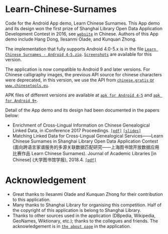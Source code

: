 # Learn-Chinese-Surnames
Code for the Android App demo, Learn Chinese Surnames. This App demo and its design won the first prize of Shanghai Library Open Data Application Development Contest in 2016, see [```website```](http://pcrc.library.sh.cn/zt/opendata/2016/) in Chinese. Authors of this App demo include Hang Dong, Ilesanmi Olade, and Kunquan Zhong.

The implementation that fully supports Android 4.0-5.x is in the file [```Learn Chinese Surnames - Android 4-5.zip```](https://github.com/acadTags/Learn-Chinese-Surnames/blob/master/Learn%20Chinese%20Surnames%20-%20Android%204-5.zip). [```Screenshots```](https://github.com/acadTags/Learn-Chinese-Surnames/tree/master/app%20screenshots) are available for this version.

The application is now compatible to Android 9 and later versions. For Chinese calligraphy images, the previous API source for chinese characters were deprecated, in this version, we use the API from [```chinese.gratis``` or ```www.chinesetools.eu```](https://chinese.gratis/).

APK files of different versions are available at [```apk for Android 4-5```](https://github.com/acadTags/Learn-Chinese-Surnames/blob/master/Learn%20Chinese%20Surnames%20-%20Android%204-5.apk) and [```apk for Android 9+```](https://github.com/acadTags/Learn-Chinese-Surnames/blob/master/Learn%20Chinese%20Surnames%20-%20Android%209%2B%20(beta).apk).

Detail of the App demo and its design had been documented in the papers below:
* Enrichment of Cross-Lingual Information on Chinese Genealogical Linked Data, in iConference 2017 Proceedings. [```[pdf]```](https://www.ideals.illinois.edu/bitstream/handle/2142/98870/2pt3_Dong-Enrichment.pdf?sequence=1&isAllowed=y) [```[slides]```](https://cgi.csc.liv.ac.uk/~hang/ppt/presentation_iconf_Enrichment%20of%20Cross-Lingual%20Information%20on%20Chinese%20Genealogical%20Linked%201.pdf)
* Matching Linked Data for Cross-Lingual Genealogical Services——Learn Chinese Surnames in Shanghai Library Open Data Application Contest (面向跨语言家谱服务的多源关联数据匹配研究——上海图书馆开放数据应用比赛作品 Learn Chinese Surnames). Journal of Academic Libraries [in Chinese] (大学图书馆学报), 2018.4. [```[pdf]```](https://cgi.csc.liv.ac.uk/~hang/pdf/%E9%9D%A2%E5%90%91%E8%B7%A8%E8%AF%AD%E8%A8%80%E5%AE%B6%E8%B0%B1%E6%9C%8D%E5%8A%A1%E7%9A%84%E5%A4%9A%E6%BA%90%E5%85%B3%E8%81%94%E6%95%B0%E6%8D%AE%E5%8C%B9%E9%85%8D%E7%A0%94%E7%A9%B6-%E5%8E%9F%E7%89%88%E5%BD%A9%E5%8D%B0.pdf)

# Acknowledgement
* Great thanks to Ilesanmi Olade and Kunquan Zhong for their contribution to this application.
* Many thanks to Shanghai Library for organising this competition. Half of the copyright of this application is belong to Shanghai Library.
* Thanks to other sources used in the application (DBpedia, Wikipedia, GeoNames, Wiktionary, etc.); thanks to the collegues and friends. The acknowledgement is in [```the about page```](https://github.com/acadTags/Learn-Chinese-Surnames/blob/master/app%20screenshots/Screenshot_acknowledgement.jpg) in the application.
